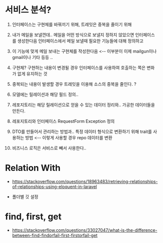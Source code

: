 # 서비스 분석?

1. 인터페이스는 구현체를 바꿔끼기 위해, 트레잇은 중복을 줄이기 위해

2. 내가 메일을 보낼껀데.. 메일을 어떤 방식으로 보낼지 정하지 않았으면 인터페이스를 생성한다음 인터페이스에서 메일 보낼때 필요한 기능들에 대해 정의하고

3. 이 기능에 맞게 메일 보내는 구현체를 작성한다음 <-- 이부분이 이제 mailgun이나 gmail이나 기타 등등 ..

1. 구현체? 구현하는 내용이 변경될 경우 인터페이스를 사용하여 호출하는 쪽은 변화가 없게 유지하는 것

2. 중복되는 내용이 발생할 경우 트레잇을 이용해 소스의 중복을 줄인다. ? 

1. 모델에는 릴레이션과 해당 필드 정의..

2. 레포지토리는 해당 릴레이션으로 얻을 수 있는 데이터 정리와.. 가공한 데이터들을 만든다.

3. 레포지토리와 인터페이스 RequestForm Exception 정의

4. DTO를 만들어서 관리하는 방법과.. 특정 데이터 형식으로 변환하기 위해 trait를 사용하는 방법 <-- 이렇게 사용할 경우 repo 데이터를 변환

5. 비즈니스 로직은 서비스로 빼서 사용한다..

# Relation With

- https://stackoverflow.com/questions/18963483/retrieving-relationships-of-relationships-using-eloquent-in-laravel

- 폴더별 깃 설정

# find, first, get

- https://stackoverflow.com/questions/33027047/what-is-the-difference-between-find-findorfail-first-firstorfail-get